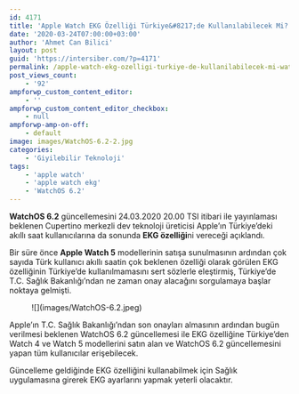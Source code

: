 ```yaml
---
id: 4171
title: 'Apple Watch EKG Özelliği Türkiye&#8217;de Kullanılabilecek Mi? &#8211; WatchOS 6.2 Güncellemesi'
date: '2020-03-24T07:00:00+03:00'
author: 'Ahmet Can Bilici'
layout: post
guid: 'https://intersiber.com/?p=4171'
permalink: /apple-watch-ekg-ozelligi-turkiye-de-kullanilabilecek-mi-watchos-6-2-guncellemesi/
post_views_count:
    - '92'
ampforwp_custom_content_editor:
    - ''
ampforwp_custom_content_editor_checkbox:
    - null
ampforwp-amp-on-off:
    - default
image: images/WatchOS-6.2-2.jpg
categories:
    - 'Giyilebilir Teknoloji'
tags:
    - 'apple watch'
    - 'apple watch ekg'
    - 'WatchOS 6.2'
---
```


**WatchOS 6.2** güncellemesini 24.03.2020 20.00 TSI itibari ile yayınlaması beklenen Cupertino merkezli dev teknoloji üreticisi Apple’ın Türkiye’deki akıllı saat kullanıcılarına da sonunda **EKG özelliği**ni vereceği açıklandı.

Bir süre önce **Apple Watch 5** modellerinin satışa sunulmasının ardından çok sayıda Türk kullanıcı akıllı saatin çok beklenen özelliği olarak görülen EKG özelliğinin Türkiye’de kullanılmamasını sert sözlerle eleştirmiş, Türkiye’de T.C. Sağlık Bakanlığı’ndan ne zaman onay alacağını sorgulamaya başlar noktaya gelmişti.

<figure class="wp-block-image size-full">![](images/WatchOS-6.2.jpeg)</figure>Apple’ın T.C. Sağlık Bakanlığı’ndan son onayları almasının ardından bugün verilmesi beklenen WatchOS 6.2 güncellemesi ile EKG özelliğine Türkiye’den Watch 4 ve Watch 5 modellerini satın alan ve WatchOS 6.2 güncellemesini yapan tüm kullanıcılar erişebilecek.

Güncelleme geldiğinde EKG özelliğini kullanabilmek için Sağlık uygulamasına girerek EKG ayarlarını yapmak yeterli olacaktır.